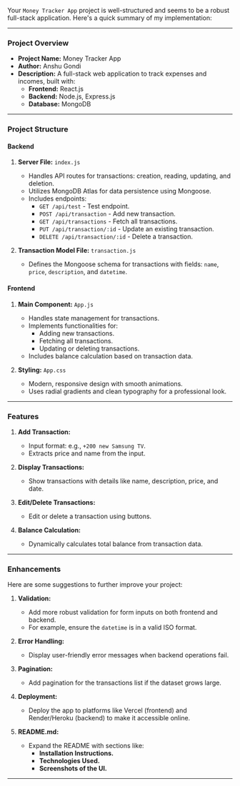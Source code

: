 Your `Money Tracker App` project is well-structured and seems to be a robust full-stack application. Here's a quick summary of my implementation:

---

### **Project Overview**
- **Project Name:** Money Tracker App
- **Author:** Anshu Gondi
- **Description:** A full-stack web application to track expenses and incomes, built with:
  - **Frontend:** React.js
  - **Backend:** Node.js, Express.js
  - **Database:** MongoDB

---

### **Project Structure**
#### **Backend**
1. **Server File:** `index.js`
   - Handles API routes for transactions: creation, reading, updating, and deletion.
   - Utilizes MongoDB Atlas for data persistence using Mongoose.
   - Includes endpoints:
     - `GET /api/test` - Test endpoint.
     - `POST /api/transaction` - Add new transaction.
     - `GET /api/transactions` - Fetch all transactions.
     - `PUT /api/transaction/:id` - Update an existing transaction.
     - `DELETE /api/transaction/:id` - Delete a transaction.

2. **Transaction Model File:** `transaction.js`
   - Defines the Mongoose schema for transactions with fields: `name`, `price`, `description`, and `datetime`.

#### **Frontend**
1. **Main Component:** `App.js`
   - Handles state management for transactions.
   - Implements functionalities for:
     - Adding new transactions.
     - Fetching all transactions.
     - Updating or deleting transactions.
   - Includes balance calculation based on transaction data.

2. **Styling:** `App.css`
   - Modern, responsive design with smooth animations.
   - Uses radial gradients and clean typography for a professional look.

---

### **Features**
1. **Add Transaction:**
   - Input format: e.g., `+200 new Samsung TV`.
   - Extracts price and name from the input.

2. **Display Transactions:**
   - Show transactions with details like name, description, price, and date.

3. **Edit/Delete Transactions:**
   - Edit or delete a transaction using buttons.

4. **Balance Calculation:**
   - Dynamically calculates total balance from transaction data.

---

### **Enhancements**
Here are some suggestions to further improve your project:
1. **Validation:**
   - Add more robust validation for form inputs on both frontend and backend.
   - For example, ensure the `datetime` is in a valid ISO format.

2. **Error Handling:**
   - Display user-friendly error messages when backend operations fail.

3. **Pagination:**
   - Add pagination for the transactions list if the dataset grows large.

4. **Deployment:**
   - Deploy the app to platforms like Vercel (frontend) and Render/Heroku (backend) to make it accessible online.

5. **README.md:**
   - Expand the README with sections like:
     - **Installation Instructions.**
     - **Technologies Used.**
     - **Screenshots of the UI.**

---
